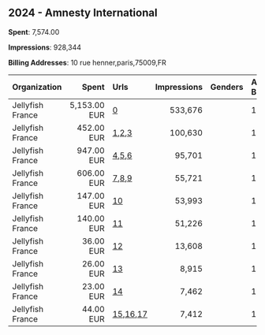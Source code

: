 ## 2024 - Amnesty International 
**Spent**: 7,574.00

**Impressions**: 928,344

**Billing Addresses**: 10 rue henner,paris,75009,FR

|Organization|Spent|Urls|Impressions|Genders|Age Brackets|Country Codes|
|:---|---:|:---|---:|:---|:---|:---|
|Jellyfish France|5,153.00 EUR|[0](https://www.snap.com/political-ads/asset/307f69a62fab2917bcf29c3221dd833b044c3687f4ffda4dd5851d840eac6b87?mediaType=mp4)|533,676||18+|france|
|Jellyfish France|452.00 EUR|[1](https://www.snap.com/political-ads/asset/6948554a67cf7578ceae30d160fc6d04401afad3800407560ba6bd14fc2af186?mediaType=mp4),[2](https://www.snap.com/political-ads/asset/a963cf13bc4d1765b68989ec08d7cb3130b25ed7ee1783f36f52f4a3e89af062?mediaType=png),[3](https://www.snap.com/political-ads/asset/e08f2dd0f09cd12803fe0ed7b5bc26a2e85adb527a8c92330167ddce4a97f5c2?mediaType=png)|100,630||18+|france|
|Jellyfish France|947.00 EUR|[4](https://www.snap.com/political-ads/asset/9051e133937b0c03123df8224720a2c5b685b70646c511425751f461f7ba1897?mediaType=mp4),[5](https://www.snap.com/political-ads/asset/a963cf13bc4d1765b68989ec08d7cb3130b25ed7ee1783f36f52f4a3e89af062?mediaType=png),[6](https://www.snap.com/political-ads/asset/e08f2dd0f09cd12803fe0ed7b5bc26a2e85adb527a8c92330167ddce4a97f5c2?mediaType=png)|95,701||18+|france|
|Jellyfish France|606.00 EUR|[7](https://www.snap.com/political-ads/asset/f77fbe3207755b879f671934137e905f02c644bc0f1cca28adcd02872618c0a1?mediaType=mp4),[8](https://www.snap.com/political-ads/asset/a963cf13bc4d1765b68989ec08d7cb3130b25ed7ee1783f36f52f4a3e89af062?mediaType=png),[9](https://www.snap.com/political-ads/asset/e08f2dd0f09cd12803fe0ed7b5bc26a2e85adb527a8c92330167ddce4a97f5c2?mediaType=png)|55,721||18+|france|
|Jellyfish France|147.00 EUR|[10](https://www.snap.com/political-ads/asset/5ecf0528811ad6d51811287cf069a844386ff535e5dccefbfd1079eccdba94b8?mediaType=mp4)|53,993||18+|france|
|Jellyfish France|140.00 EUR|[11](https://www.snap.com/political-ads/asset/a391ea21d11867e25cb7c5f2846a9fe7dd4422bc58b417eb1efac7251698ef5b?mediaType=mp4)|51,226||18+|france|
|Jellyfish France|36.00 EUR|[12](https://www.snap.com/political-ads/asset/1905812cabe87caaa55544ff289398f9604288be4ff042b8168c323a02e67f63?mediaType=jpeg)|13,608||18+|france|
|Jellyfish France|26.00 EUR|[13](https://www.snap.com/political-ads/asset/7511b9ed2db7608836db2f9b7393a53fee9fa05de3380beb2343538c40320c8b?mediaType=jpeg)|8,915||18+|france|
|Jellyfish France|23.00 EUR|[14](https://www.snap.com/political-ads/asset/de4f18b123963d6eda184d63d4fc816bff61ca97afe9a03f7c96340ddc54e682?mediaType=jpeg)|7,462||18+|france|
|Jellyfish France|44.00 EUR|[15](https://www.snap.com/political-ads/asset/9051e133937b0c03123df8224720a2c5b685b70646c511425751f461f7ba1897?mediaType=mp4),[16](https://www.snap.com/political-ads/asset/a963cf13bc4d1765b68989ec08d7cb3130b25ed7ee1783f36f52f4a3e89af062?mediaType=png),[17](https://www.snap.com/political-ads/asset/e08f2dd0f09cd12803fe0ed7b5bc26a2e85adb527a8c92330167ddce4a97f5c2?mediaType=png)|7,412||18+|france|
